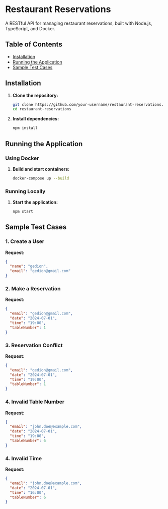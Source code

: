 # Restaurant Reservations

A RESTful API for managing restaurant reservations, built with Node.js, TypeScript, and Docker.

## Table of Contents

- [Installation](#installation)
- [Running the Application](#running-the-application)
- [Sample Test Cases](#sample-test-cases)

## Installation

1. **Clone the repository:**
   ```bash
   git clone https://github.com/your-username/restaurant-reservations.git
   cd restaurant-reservations


2. **Install dependencies:**
   ```bash
   npm install
   ```
   
## Running the Application

### Using Docker

1. **Build and start containers:**
   ```bash
   docker-compose up --build
   ```

### Running Locally

1. **Start the application:**
   ```bash
   npm start
   ```

## Sample Test Cases

### 1. Create a User
**Request:**
```json
{
  "name": "gedion",
  "email": "gedion@gmail.com"
}
```

### 2. Make a Reservation
**Request:**
```json
{
  "email": "gedion@gmail.com",
  "date": "2024-07-01",
  "time": "19:00",
  "tableNumber": 1
}
```

### 3. Reservation Conflict
**Request:**
```json
{
  "email": "gedion@gmail.com",
  "date": "2024-07-01",
  "time": "19:00",
  "tableNumber": 1
}
```

### 4. Invalid Table Number
**Request:**
```json
{
  "email": "john.doe@example.com",
  "date": "2024-07-01",
  "time": "19:00",
  "tableNumber": 6
}
```

### 4. Invalid Time
**Request:**
```json
{
  "email": "john.doe@example.com",
  "date": "2024-07-01",
  "time": "16:00",
  "tableNumber": 6
}
```
